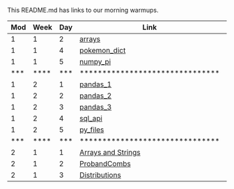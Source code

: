 This README.md has links to our morning warmups.

| Mod | Week | Day | Link                                                                                    | Notes |
| --- | ---- | --- | ------------------------------- | ----- |
| 1   | 1    | 2   |[arrays](https://github.com/learn-co-students/warmup-array-aggregation)|  | 
| 1   | 1    | 4   |[pokemon_dict](https://github.com/learn-co-curriculum/warmup-pokemon-dictionary)|  | 
| 1   | 1    | 5   |[numpy_pi](https://github.com/learn-co-students/numpy_pi_warmup_chi_ds)|  | 
| *** | **** | *** | ******************************* | ***** |
| 1   | 2    | 1   |[pandas_1](https://github.com/learn-co-curriculum/warmup-pandas-1) |  | 
| 1   | 2    | 2   |[pandas_2](https://github.com/learn-co-curriculum/dsc-chi-warmup-pandas2)|  | 
| 1   | 2    | 3   |[pandas_3](https://github.com/learn-co-curriculum/dsc-chi-warmup-pandas3.git) |  | 
| 1   | 2    | 4   | [sql_api](https://github.com/learn-co-curriculum/warmup-sql-api/)  |  |
| 1   | 2    | 5   |[py_files](https://github.com/learn-co-curriculum/dsc-chi-warmup-py-files) |  | 
| *** | **** | *** | ******************************* | ***** |
| 2   | 1    | 1   | [Arrays and Strings](https://github.com/learn-co-curriculum/dsc-chi-warmup-coding-exercise)|
| 2   | 1    | 2   | [ProbandCombs](https://github.com/learn-co-curriculum/dsc-chi-warmup-weather-probabilities)|
| 2   | 1    | 3   | [Distributions](https://github.com/learn-co-curriculum/dsc-chi-warmup-distributions)|